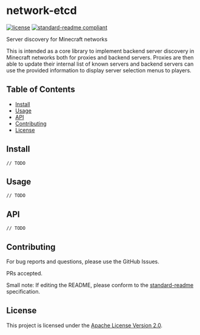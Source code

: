 # network-etcd

[![license](https://img.shields.io/github/license/self-crafted/network-etcd?style=flat-square&color=b2204c)](LICENSE)
[![standard-readme compliant](https://img.shields.io/badge/readme%20style-standard-brightgreen.svg?style=flat-square)](https://github.com/RichardLitt/standard-readme)

Server discovery for Minecraft networks

This is intended as a core library to implement backend server discovery in Minecraft networks both for proxies and backend servers.
Proxies are then able to update their internal list of known servers and backend servers can use the provided information to display server selection menus to players.

## Table of Contents

- [Install](#install)
- [Usage](#usage)
- [API](#api)
- [Contributing](#contributing)
- [License](#license)

## Install

```
// TODO
```

## Usage

```
// TODO
```

## API

`// TODO`

## Contributing

For bug reports and questions, please use the GitHub Issues. 

PRs accepted.

Small note: If editing the README, please conform to the [standard-readme](https://github.com/RichardLitt/standard-readme) specification.

## License

This project is licensed under the [Apache License Version 2.0](LICENSE).
